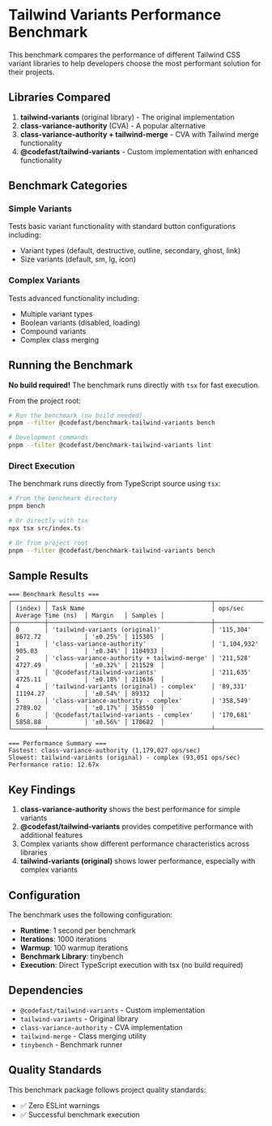 # Tailwind Variants Performance Benchmark

This benchmark compares the performance of different Tailwind CSS variant libraries to help developers choose the most performant solution for their projects.

## Libraries Compared

1. **tailwind-variants** (original library) - The original implementation
2. **class-variance-authority** (CVA) - A popular alternative
3. **class-variance-authority + tailwind-merge** - CVA with Tailwind merge functionality
4. **@codefast/tailwind-variants** - Custom implementation with enhanced functionality

## Benchmark Categories

### Simple Variants

Tests basic variant functionality with standard button configurations including:

- Variant types (default, destructive, outline, secondary, ghost, link)
- Size variants (default, sm, lg, icon)

### Complex Variants

Tests advanced functionality including:

- Multiple variant types
- Boolean variants (disabled, loading)
- Compound variants
- Complex class merging

## Running the Benchmark

**No build required!** The benchmark runs directly with `tsx` for fast execution.

From the project root:

```bash
# Run the benchmark (no build needed)
pnpm --filter @codefast/benchmark-tailwind-variants bench

# Development commands
pnpm --filter @codefast/benchmark-tailwind-variants lint
```

### Direct Execution

The benchmark runs directly from TypeScript source using `tsx`:

```bash
# From the benchmark directory
pnpm bench

# Or directly with tsx
npx tsx src/index.ts

# Or from project root
pnpm --filter @codefast/benchmark-tailwind-variants bench
```

## Sample Results

```text
=== Benchmark Results ===
┌─────────┬─────────────────────────────────────────────┬─────────────┬────────────────────┬──────────┬─────────┐
│ (index) │ Task Name                                   │ ops/sec     │ Average Time (ns)  │ Margin   │ Samples │
├─────────┼─────────────────────────────────────────────┼─────────────┼────────────────────┼──────────┼─────────┤
│ 0       │ 'tailwind-variants (original)'              │ '115,304'   │ 8672.72            │ '±0.25%' │ 115305  │
│ 1       │ 'class-variance-authority'                  │ '1,104,932' │ 905.03             │ '±0.34%' │ 1104933 │
│ 2       │ 'class-variance-authority + tailwind-merge' │ '211,528'   │ 4727.49            │ '±0.32%' │ 211529  │
│ 3       │ '@codefast/tailwind-variants'               │ '211,635'   │ 4725.11            │ '±0.18%' │ 211636  │
│ 4       │ 'tailwind-variants (original) - complex'    │ '89,331'    │ 11194.27           │ '±0.54%' │ 89332   │
│ 5       │ 'class-variance-authority - complex'        │ '358,549'   │ 2789.02            │ '±0.17%' │ 358550  │
│ 6       │ '@codefast/tailwind-variants - complex'     │ '170,681'   │ 5858.88            │ '±0.56%' │ 170682  │
└─────────┴─────────────────────────────────────────────┴─────────────┴────────────────────┴──────────┴─────────┘

=== Performance Summary ===
Fastest: class-variance-authority (1,179,027 ops/sec)
Slowest: tailwind-variants (original) - complex (93,051 ops/sec)
Performance ratio: 12.67x
```

## Key Findings

1. **class-variance-authority** shows the best performance for simple variants
2. **@codefast/tailwind-variants** provides competitive performance with additional features
3. Complex variants show different performance characteristics across libraries
4. **tailwind-variants (original)** shows lower performance, especially with complex variants

## Configuration

The benchmark uses the following configuration:

- **Runtime**: 1 second per benchmark
- **Iterations**: 1000 iterations
- **Warmup**: 100 warmup iterations
- **Benchmark Library**: tinybench
- **Execution**: Direct TypeScript execution with tsx (no build required)

## Dependencies

- `@codefast/tailwind-variants` - Custom implementation
- `tailwind-variants` - Original library
- `class-variance-authority` - CVA implementation
- `tailwind-merge` - Class merging utility
- `tinybench` - Benchmark runner

## Quality Standards

This benchmark package follows project quality standards:

- ✅ Zero ESLint warnings
- ✅ Successful benchmark execution
